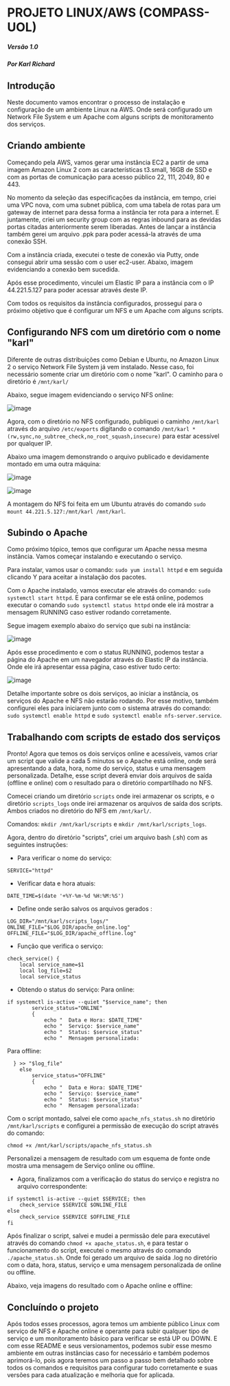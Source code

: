 # PROJETO LINUX/AWS (COMPASS-UOL)
##### Versão 1.0
##### Por Karl Richard
## Introdução

Neste documento vamos encontrar o processo de instalação e configuração de um ambiente Linux na AWS. Onde será configurado um Network File System e um Apache com alguns scripts de monitoramento dos serviços.

## Criando ambiente

Começando pela AWS, vamos gerar uma instância EC2 a partir de uma imagem Amazon Linux 2 com as características t3.small, 16GB de SSD e com as portas de comunicação para acesso público 22, 111, 2049, 80 e 443.

No momento da seleção das especificações da instância, em tempo, criei uma VPC nova, com uma subnet pública, com uma tabela de rotas para um gateway de internet para dessa forma a instância ter rota para a internet.
E juntamente, criei um security group com as regras inbound para as devidas portas citadas anteriormente serem liberadas.
Antes de lançar a instância também gerei um arquivo .ppk para poder acessá-la através de uma conexão SSH.

Com a instância criada, executei o teste de conexão via Putty, onde consegui abrir uma sessão com o user ec2-user. Abaixo, imagem evidenciando a conexão bem sucedida.

Após esse procedimento, vinculei um Elastic IP para a instância com o IP 44.221.5.127 para poder acessar através deste IP.

Com todos os requisitos da instância configurados, prossegui para o próximo objetivo que é configurar um NFS e um Apache com alguns scripts.

## Configurando NFS com um diretório com o nome "karl"

Diferente de outras distribuições como Debian e Ubuntu, no Amazon Linux 2 o serviço Network File System já vem instalado. Nesse caso, foi necessário somente criar um diretório com o nome "karl".
O caminho para o diretório é ```/mnt/karl/```

Abaixo, segue imagem evidenciando o serviço NFS online:

![image](https://github.com/user-attachments/assets/f31881fc-d88c-487f-a2d4-2a8e3b4b525d)

Agora, com o diretório no NFS configurado, publiquei o caminho ```/mnt/karl``` através do arquivo ```/etc/exports``` digitando o comando ```/mnt/karl *(rw,sync,no_subtree_check,no_root_squash,insecure)``` para estar 
acessível por qualquer IP. 

Abaixo uma imagem demonstrando o arquivo publicado e devidamente montado em uma outra máquina:

![image](https://github.com/user-attachments/assets/535b0ff1-4a1c-4782-a848-74aa2543c7a0)

![image](https://github.com/user-attachments/assets/538abdfb-1c7d-4248-b7bc-498bcb9b1368)

A montagem do NFS foi feita em um Ubuntu através do comando ```sudo mount 44.221.5.127:/mnt/karl /mnt/karl```.

## Subindo o Apache

Como próximo tópico, temos que configurar um Apache nessa mesma instância. Vamos começar instalando e executando o serviço.

Para instalar, vamos usar o comando: ```sudo yum install httpd``` e em seguida clicando Y para aceitar a instalação dos pacotes. 

Com o Apache instalado, vamos executar ele através do comando: ```sudo systemctl start httpd```. E para confirmar se ele está online, podemos executar o comando ```sudo systemctl status httpd``` onde ele irá mostrar a mensagem RUNNING caso estiver rodando corretamente.

Segue imagem exemplo abaixo do serviço que subi na instância:

![image](https://github.com/user-attachments/assets/6b17e679-354c-438d-816b-0652c3e1c7c5)

Após esse procedimento e com o status RUNNING, podemos testar a página do Apache em um navegador através do Elastic IP da instância. Onde ele irá apresentar essa página, caso estiver tudo certo:

![image](https://github.com/user-attachments/assets/ef88760f-e2e5-41ed-976c-3e5af54be390)

Detalhe importante sobre os dois serviços, ao iniciar a instância, os serviços do Apache e NFS não estarão rodando. Por esse motivo, também configurei eles para iniciarem junto com o sistema através do comando:
```sudo systemctl enable httpd``` e ```sudo systemctl enable nfs-server.service```.

## Trabalhando com scripts de estado dos serviços

Pronto! Agora que temos os dois serviços online e acessíveis, vamos criar um script que valide a cada 5 minutos se o Apache está online, onde será apresentando a data, hora, nome do serviço, status e uma mensagem personalizada.
Detalhe, esse script deverá enviar dois arquivos de saída (offline e online) com o resultado para o diretório compartilhado no NFS.

Comecei criando um diretório ```scripts``` onde irei armazenar os scripts, e o diretório ```scripts_logs``` onde irei armazenar os arquivos de saída dos scripts. Ambos criados no diretório do NFS em ```/mnt/karl/```.

Comandos: ```mkdir /mnt/karl/scripts``` e ```mkdir /mnt/karl/scripts_logs```.

Agora, dentro do diretório "scripts", criei um arquivo bash (.sh) com as seguintes instruções:

- Para verificar o nome do serviço:
```
SERVICE="httpd"
```

- Verificar data e hora atuais:
```
DATE_TIME=$(date '+%Y-%m-%d %H:%M:%S')
```

- Define onde serão salvos os arquivos gerados : 
```
LOG_DIR="/mnt/karl/scripts_logs/"
ONLINE_FILE="$LOG_DIR/apache_online.log"
OFFLINE_FILE="$LOG_DIR/apache_offline.log"
```

- Função que verifica o serviço:
```
check_service() {
    local service_name=$1
    local log_file=$2
    local service_status
```

- Obtendo o status do serviço:
Para online:
```
if systemctl is-active --quiet "$service_name"; then
        service_status="ONLINE"
        {
            echo "  Data e Hora: $DATE_TIME"
            echo "  Serviço: $service_name"
            echo "  Status: $service_status"
            echo "  Mensagem personalizada:
```

Para offline:
```
  } >> "$log_file"
    else
        service_status="OFFLINE"
        {
            echo "  Data e Hora: $DATE_TIME"
            echo "  Serviço: $service_name"
            echo "  Status: $service_status"
            echo "  Mensagem personalizada:
```
Com o script montado, salvei ele como ```apache_nfs_status.sh``` no diretório ```/mnt/karl/scripts``` e configurei a permissão de execução do script através do comando:
```
chmod +x /mnt/karl/scripts/apache_nfs_status.sh
```

Personalizei a mensagem de resultado com um esquema de fonte onde mostra uma mensagem de Serviço online ou offline.

- Agora, finalizamos com a verificação do status do serviço e registra no arquivo correspondente:
```
if systemctl is-active --quiet $SERVICE; then
    check_service $SERVICE $ONLINE_FILE
else
    check_service $SERVICE $OFFLINE_FILE
fi
```

Após finalizar o script, salvei e mudei a permissão dele para executável através do comando ```chmod +x apache_status.sh```, e para testar o funcionamento do script, executei o mesmo através do comando ```./apache_status.sh```. Onde foi gerado um arquivo de saída .log no diretório com o data, hora, status, serviço e uma mensagem personalizada de online ou offline.

Abaixo, veja imagens do resultado com o Apache online e offline:

## Concluíndo o projeto

Após todos esses processos, agora temos um ambiente público Linux com serviço de NFS e Apache online e operante para subir qualquer tipo de serviço e um monitoramento básico para verificar se está UP ou DOWN. E com esse README e seus versionamentos, podemos subir esse mesmo ambiente em outras instâncias caso for necessário e também podemos aprimorá-lo, pois agora teremos um passo a passo bem detalhado sobre todos os comandos e requisitos para configurar tudo corretamente e suas versões para cada atualização e melhoria que for aplicada.
